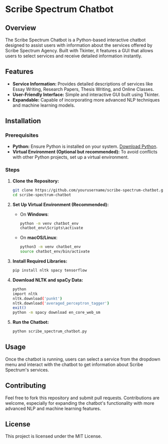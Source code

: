 
# Scribe Spectrum Chatbot

## Overview
The Scribe Spectrum Chatbot is a Python-based interactive chatbot designed to assist users with information about the services offered by Scribe Spectrum Agency. Built with Tkinter, it features a GUI that allows users to select services and receive detailed information instantly.

## Features
- **Service Information:** Provides detailed descriptions of services like Essay Writing, Research Papers, Thesis Writing, and Online Classes.
- **User-Friendly Interface:** Simple and interactive GUI built using Tkinter.
- **Expandable:** Capable of incorporating more advanced NLP techniques and machine learning models.

## Installation

### Prerequisites
- **Python:** Ensure Python is installed on your system. [Download Python](https://www.python.org/downloads/).
- **Virtual Environment (Optional but recommended):** To avoid conflicts with other Python projects, set up a virtual environment.

### Steps

1. **Clone the Repository:**
   ```bash
   git clone https://github.com/yourusername/scribe-spectrum-chatbot.git
   cd scribe-spectrum-chatbot
   ```

2. **Set Up Virtual Environment (Recommended):**
   - On **Windows**:
     ```bash
     python -m venv chatbot_env
     chatbot_env\Scripts\activate
     ```
   - On **macOS/Linux**:
     ```bash
     python3 -m venv chatbot_env
     source chatbot_env/bin/activate
     ```

3. **Install Required Libraries:**
   ```bash
   pip install nltk spacy tensorflow
   ```

4. **Download NLTK and spaCy Data:**
   ```bash
   python
   import nltk
   nltk.download('punkt')
   nltk.download('averaged_perceptron_tagger')
   exit()
   python -m spacy download en_core_web_sm
   ```

5. **Run the Chatbot:**
   ```bash
   python scribe_spectrum_chatbot.py
   ```

## Usage
Once the chatbot is running, users can select a service from the dropdown menu and interact with the chatbot to get information about Scribe Spectrum's services.

## Contributing
Feel free to fork this repository and submit pull requests. Contributions are welcome, especially for expanding the chatbot's functionality with more advanced NLP and machine learning features.

## License
This project is licensed under the MIT License.
